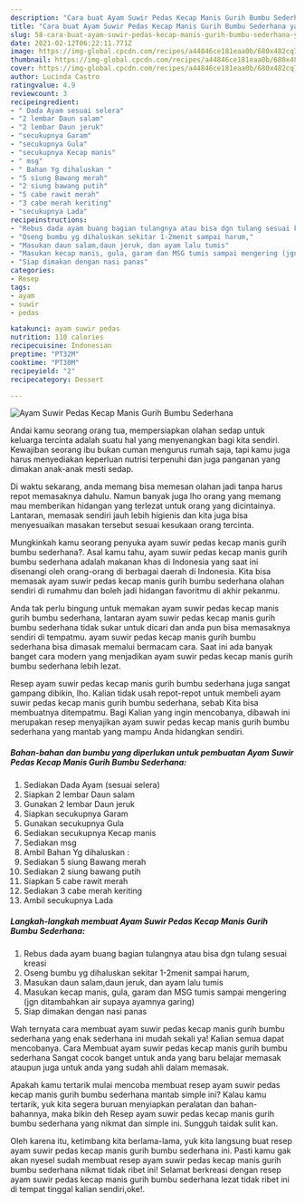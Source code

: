 ```yaml
---
description: "Cara buat Ayam Suwir Pedas Kecap Manis Gurih Bumbu Sederhana yang lezat Untuk Jualan"
title: "Cara buat Ayam Suwir Pedas Kecap Manis Gurih Bumbu Sederhana yang lezat Untuk Jualan"
slug: 58-cara-buat-ayam-suwir-pedas-kecap-manis-gurih-bumbu-sederhana-yang-lezat-untuk-jualan
date: 2021-02-12T06:22:11.771Z
image: https://img-global.cpcdn.com/recipes/a44846ce181eaa0b/680x482cq70/ayam-suwir-pedas-kecap-manis-gurih-bumbu-sederhana-foto-resep-utama.jpg
thumbnail: https://img-global.cpcdn.com/recipes/a44846ce181eaa0b/680x482cq70/ayam-suwir-pedas-kecap-manis-gurih-bumbu-sederhana-foto-resep-utama.jpg
cover: https://img-global.cpcdn.com/recipes/a44846ce181eaa0b/680x482cq70/ayam-suwir-pedas-kecap-manis-gurih-bumbu-sederhana-foto-resep-utama.jpg
author: Lucinda Castro
ratingvalue: 4.9
reviewcount: 3
recipeingredient:
- " Dada Ayam sesuai selera"
- "2 lembar Daun salam"
- "2 lembar Daun jeruk"
- "secukupnya Garam"
- "secukupnya Gula"
- "secukupnya Kecap manis"
- " msg"
- " Bahan Yg dihaluskan "
- "5 siung Bawang merah"
- "2 siung bawang putih"
- "5 cabe rawit merah"
- "3 cabe merah keriting"
- "secukupnya Lada"
recipeinstructions:
- "Rebus dada ayam buang bagian tulangnya atau bisa dgn tulang sesuai kreasi"
- "Oseng bumbu yg dihaluskan sekitar 1-2menit sampai harum,"
- "Masukan daun salam,daun jeruk, dan ayam lalu tumis"
- "Masukan kecap manis, gula, garam dan MSG tumis sampai mengering (jgn ditambahkan air supaya ayamnya garing)"
- "Siap dimakan dengan nasi panas"
categories:
- Resep
tags:
- ayam
- suwir
- pedas

katakunci: ayam suwir pedas 
nutrition: 110 calories
recipecuisine: Indonesian
preptime: "PT32M"
cooktime: "PT30M"
recipeyield: "2"
recipecategory: Dessert

---
```



![Ayam Suwir Pedas Kecap Manis Gurih Bumbu Sederhana](https://img-global.cpcdn.com/recipes/a44846ce181eaa0b/680x482cq70/ayam-suwir-pedas-kecap-manis-gurih-bumbu-sederhana-foto-resep-utama.jpg)

Andai kamu seorang orang tua, mempersiapkan olahan sedap untuk keluarga tercinta adalah suatu hal yang menyenangkan bagi kita sendiri. Kewajiban seorang ibu bukan cuman mengurus rumah saja, tapi kamu juga harus menyediakan keperluan nutrisi terpenuhi dan juga panganan yang dimakan anak-anak mesti sedap.

Di waktu  sekarang, anda memang bisa memesan olahan jadi tanpa harus repot memasaknya dahulu. Namun banyak juga lho orang yang memang mau memberikan hidangan yang terlezat untuk orang yang dicintainya. Lantaran, memasak sendiri jauh lebih higienis dan kita juga bisa menyesuaikan masakan tersebut sesuai kesukaan orang tercinta. 



Mungkinkah kamu seorang penyuka ayam suwir pedas kecap manis gurih bumbu sederhana?. Asal kamu tahu, ayam suwir pedas kecap manis gurih bumbu sederhana adalah makanan khas di Indonesia yang saat ini disenangi oleh orang-orang di berbagai daerah di Indonesia. Kita bisa memasak ayam suwir pedas kecap manis gurih bumbu sederhana olahan sendiri di rumahmu dan boleh jadi hidangan favoritmu di akhir pekanmu.

Anda tak perlu bingung untuk memakan ayam suwir pedas kecap manis gurih bumbu sederhana, lantaran ayam suwir pedas kecap manis gurih bumbu sederhana tidak sukar untuk dicari dan anda pun bisa memasaknya sendiri di tempatmu. ayam suwir pedas kecap manis gurih bumbu sederhana bisa dimasak memalui bermacam cara. Saat ini ada banyak banget cara modern yang menjadikan ayam suwir pedas kecap manis gurih bumbu sederhana lebih lezat.

Resep ayam suwir pedas kecap manis gurih bumbu sederhana juga sangat gampang dibikin, lho. Kalian tidak usah repot-repot untuk membeli ayam suwir pedas kecap manis gurih bumbu sederhana, sebab Kita bisa membuatnya ditempatmu. Bagi Kalian yang ingin mencobanya, dibawah ini merupakan resep menyajikan ayam suwir pedas kecap manis gurih bumbu sederhana yang mantab yang mampu Anda hidangkan sendiri.

<!--inarticleads1-->

##### Bahan-bahan dan bumbu yang diperlukan untuk pembuatan Ayam Suwir Pedas Kecap Manis Gurih Bumbu Sederhana:

1. Sediakan  Dada Ayam (sesuai selera)
1. Siapkan 2 lembar Daun salam
1. Gunakan 2 lembar Daun jeruk
1. Siapkan secukupnya Garam
1. Gunakan secukupnya Gula
1. Sediakan secukupnya Kecap manis
1. Sediakan  msg
1. Ambil  Bahan Yg dihaluskan :
1. Sediakan 5 siung Bawang merah
1. Sediakan 2 siung bawang putih
1. Siapkan 5 cabe rawit merah
1. Sediakan 3 cabe merah keriting
1. Ambil secukupnya Lada




<!--inarticleads2-->

##### Langkah-langkah membuat Ayam Suwir Pedas Kecap Manis Gurih Bumbu Sederhana:

1. Rebus dada ayam buang bagian tulangnya atau bisa dgn tulang sesuai kreasi
1. Oseng bumbu yg dihaluskan sekitar 1-2menit sampai harum,
1. Masukan daun salam,daun jeruk, dan ayam lalu tumis
1. Masukan kecap manis, gula, garam dan MSG tumis sampai mengering (jgn ditambahkan air supaya ayamnya garing)
1. Siap dimakan dengan nasi panas




Wah ternyata cara membuat ayam suwir pedas kecap manis gurih bumbu sederhana yang enak sederhana ini mudah sekali ya! Kalian semua dapat mencobanya. Cara Membuat ayam suwir pedas kecap manis gurih bumbu sederhana Sangat cocok banget untuk anda yang baru belajar memasak ataupun juga untuk anda yang sudah ahli dalam memasak.

Apakah kamu tertarik mulai mencoba membuat resep ayam suwir pedas kecap manis gurih bumbu sederhana mantab simple ini? Kalau kamu tertarik, yuk kita segera buruan menyiapkan peralatan dan bahan-bahannya, maka bikin deh Resep ayam suwir pedas kecap manis gurih bumbu sederhana yang nikmat dan simple ini. Sungguh taidak sulit kan. 

Oleh karena itu, ketimbang kita berlama-lama, yuk kita langsung buat resep ayam suwir pedas kecap manis gurih bumbu sederhana ini. Pasti kamu gak akan nyesel sudah membuat resep ayam suwir pedas kecap manis gurih bumbu sederhana nikmat tidak ribet ini! Selamat berkreasi dengan resep ayam suwir pedas kecap manis gurih bumbu sederhana lezat tidak ribet ini di tempat tinggal kalian sendiri,oke!.

